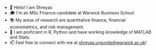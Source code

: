 - 👋 Hello! I am Shreyas
- 🎓 I'm an MSc Finance candidate at Warwick Business School
- 📚 My areas of research are quantitative finance, financial econometrics, and risk management.
- 🌱 I am proficient in R, Python and have working knowledge of MATLAB and Stata.
- 📫 Feel free to connect with me at <shreyas.urgunde@warwick.ac.uk>!
